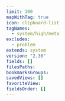 ```yaml
---
limit: 100
mapWithTag: true
icon: clipboard-list
tagNames:
  - system/high/meta
excludes:
  - problem
extends: system
version: "2.36"
fields: []
filesPaths: 
bookmarksGroups: 
savedViews: []
favoriteView: 
fieldsOrder: []
---
```

